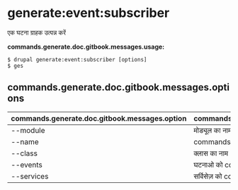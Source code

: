 # generate:event:subscriber
एक घटना ग्राहक उत्पन्न करें

**commands.generate.doc.gitbook.messages.usage:**
```
$ drupal generate:event:subscriber [options]
$ ges  
```

## commands.generate.doc.gitbook.messages.options
commands.generate.doc.gitbook.messages.option | commands.generate.doc.gitbook.messages.details
-------|-------------
--module | मोड्यूल का नाम।
--name | commands.generate.service.options.name
--class | क्लास का नाम
--events | घटनाओ को container से लोड करें।
--services | सर्विसेज़ को container से लोड करें।
